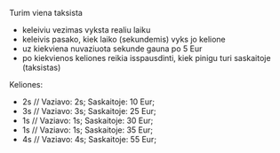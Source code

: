 Turim viena taksista
- keleiviu vezimas vyksta realiu laiku
- keleivis pasako, kiek laiko (sekundemis) vyks jo kelione
- uz kiekviena nuvaziuota sekunde gauna po 5 Eur
- po kiekvienos keliones reikia isspausdinti, kiek pinigu turi saskaitoje (taksistas)
 
Keliones:
- 2s      // Vaziavo: 2s; Saskaitoje: 10 Eur;
- 3s      // Vaziavo: 3s; Saskaitoje: 25 Eur;
- 1s      // Vaziavo: 1s; Saskaitoje: 30 Eur;
- 1s      // Vaziavo: 1s; Saskaitoje: 35 Eur;
- 4s      // Vaziavo: 4s; Saskaitoje: 55 Eur;